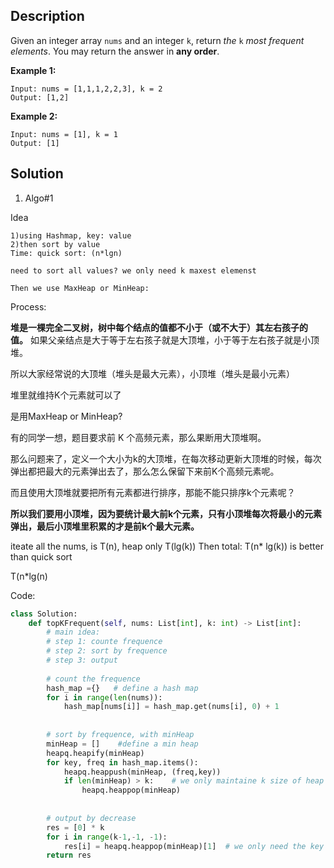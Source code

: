 ## Description

     

Given an integer array `nums` and an integer `k`, return *the* `k` *most frequent elements*. You may return the answer in **any order**.

**Example 1:**

```
Input: nums = [1,1,1,2,2,3], k = 2
Output: [1,2]

```

**Example 2:**

```
Input: nums = [1], k = 1
Output: [1]
```

## Solution

1. Algo#1

Idea

```
1)using Hashmap, key: value
2)then sort by value
Time: quick sort: (n*lgn)

need to sort all values? we only need k maxest elemenst

Then we use MaxHeap or MinHeap:

```

Process:

**堆是一棵完全二叉树，树中每个结点的值都不小于（或不大于）其左右孩子的值。** 如果父亲结点是大于等于左右孩子就是大顶堆，小于等于左右孩子就是小顶堆。

所以大家经常说的大顶堆（堆头是最大元素），小顶堆（堆头是最小元素）

堆里就维持K个元素就可以了

是用MaxHeap or MinHeap?

有的同学一想，题目要求前 K 个高频元素，那么果断用大顶堆啊。

那么问题来了，定义一个大小为k的大顶堆，在每次移动更新大顶堆的时候，每次弹出都把最大的元素弹出去了，那么怎么保留下来前K个高频元素呢。

而且使用大顶堆就要把所有元素都进行排序，那能不能只排序k个元素呢？

**所以我们要用小顶堆，因为要统计最大前k个元素，只有小顶堆每次将最小的元素弹出，最后小顶堆里积累的才是前k个最大元素。**

iteate all the nums, is T(n),   heap only T(lg(k))   Then total: T(n* lg(k))  is better than quick sort

T(n*lg(n)

Code:

```python
class Solution:
    def topKFrequent(self, nums: List[int], k: int) -> List[int]:
        # main idea:
        # step 1: counte frequence
        # step 2: sort by frequence
        # step 3: output
        
        # count the frequence
        hash_map ={}   # define a hash map
        for i in range(len(nums)):
            hash_map[nums[i]] = hash_map.get(nums[i], 0) + 1
        
        
        # sort by frequence, with minHeap
        minHeap = []    #define a min heap
        heapq.heapify(minHeap)
        for key, freq in hash_map.items():
            heapq.heappush(minHeap, (freq,key))
            if len(minHeap) > k:    # we only maintaine k size of heap
                heapq.heappop(minHeap)
                
                
        # output by decrease
        res = [0] * k
        for i in range(k-1,-1, -1):
            res[i] = heapq.heappop(minHeap)[1]  # we only need the key value
        return res
```
